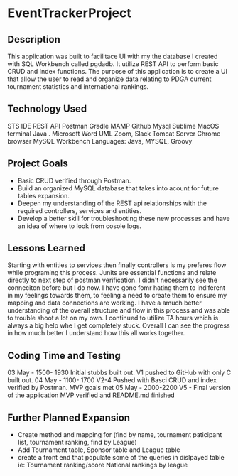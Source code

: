 # EventTrackerProject

## Description

This application was built to facilitace UI with my the database I created with SQL Workbench called pgdadb. It utilize REST API to perform basic CRUD and Index functions. The purpose of this application is to create a UI that allow the user to read and organize data relating to PDGA current tournament statistics and international rankings. 

## Technology Used

STS IDE
REST API
Postman
Gradle
MAMP
Github
Mysql
Sublime
MacOS terminal
Java . Microsoft Word
UML
Zoom, Slack
Tomcat Server
Chrome browser
MySQL Workbench
Languages: Java, MYSQL, Groovy

## Project Goals

- Basic CRUD verified through Postman. 
- Build an organized MySQL database that takes into acount for future tables expansion.
- Deepen my understanding of the REST api relationships with the required controllers, services and entities.
- Develop a better skill for troubleshooting these new processes and have an idea of where to look from cosole logs. 

## Lessons Learned
Starting with entities to services then finally controllers is my preferes flow while programing this process. Junits are essential functions and relate directly to next step of postman verification. I didn't necessarily see the conneciton before but I do now. I have gone fomr hating them to indiferent in my feelings towards them, to feeling a need to create them to ensure my mapping and data connections are working. I have a amuch better understanding of the overall structure and flow in this process and was able to trouble shoot a lot on my own. I continued to utilize TA hours which is always a big help whe I get completely stuck. Overall I can see the progress in how much better I understand how this all works together.   

## Coding Time and Testing
03 May - 1500- 1930 Initial stubbs built out. V1 pushed to GitHub with only C built out. 
04 May - 1100- 1700 V2-4 Pushed with Basci CRUD and index verified by Postman. MVP goals met
05 May - 2000-2200 V5 - Final version of the application MVP verified and README.md finished

## Further Planned Expansion
- Create  method and mapping for (find by name, tournament paticipant list, tournament ranking, find by League)
- Add Tournament table, Sponsor table and League table
- create a front end that populate some of the queries in dislpayed table ie: Tournament ranking/score National rankings by league

